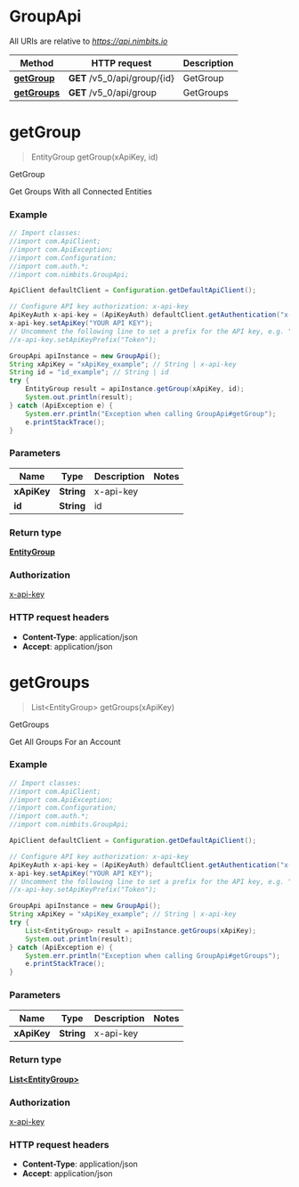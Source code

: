 # GroupApi

All URIs are relative to *https://api.nimbits.io*

Method | HTTP request | Description
------------- | ------------- | -------------
[**getGroup**](GroupApi.md#getGroup) | **GET** /v5_0/api/group/{id} | GetGroup
[**getGroups**](GroupApi.md#getGroups) | **GET** /v5_0/api/group | GetGroups


<a name="getGroup"></a>
# **getGroup**
> EntityGroup getGroup(xApiKey, id)

GetGroup

Get Groups With all Connected Entities

### Example
```java
// Import classes:
//import com.ApiClient;
//import com.ApiException;
//import com.Configuration;
//import com.auth.*;
//import com.nimbits.GroupApi;

ApiClient defaultClient = Configuration.getDefaultApiClient();

// Configure API key authorization: x-api-key
ApiKeyAuth x-api-key = (ApiKeyAuth) defaultClient.getAuthentication("x-api-key");
x-api-key.setApiKey("YOUR API KEY");
// Uncomment the following line to set a prefix for the API key, e.g. "Token" (defaults to null)
//x-api-key.setApiKeyPrefix("Token");

GroupApi apiInstance = new GroupApi();
String xApiKey = "xApiKey_example"; // String | x-api-key
String id = "id_example"; // String | id
try {
    EntityGroup result = apiInstance.getGroup(xApiKey, id);
    System.out.println(result);
} catch (ApiException e) {
    System.err.println("Exception when calling GroupApi#getGroup");
    e.printStackTrace();
}
```

### Parameters

Name | Type | Description  | Notes
------------- | ------------- | ------------- | -------------
 **xApiKey** | **String**| x-api-key |
 **id** | **String**| id |

### Return type

[**EntityGroup**](EntityGroup.md)

### Authorization

[x-api-key](../README.md#x-api-key)

### HTTP request headers

 - **Content-Type**: application/json
 - **Accept**: application/json

<a name="getGroups"></a>
# **getGroups**
> List&lt;EntityGroup&gt; getGroups(xApiKey)

GetGroups

Get All Groups For an Account

### Example
```java
// Import classes:
//import com.ApiClient;
//import com.ApiException;
//import com.Configuration;
//import com.auth.*;
//import com.nimbits.GroupApi;

ApiClient defaultClient = Configuration.getDefaultApiClient();

// Configure API key authorization: x-api-key
ApiKeyAuth x-api-key = (ApiKeyAuth) defaultClient.getAuthentication("x-api-key");
x-api-key.setApiKey("YOUR API KEY");
// Uncomment the following line to set a prefix for the API key, e.g. "Token" (defaults to null)
//x-api-key.setApiKeyPrefix("Token");

GroupApi apiInstance = new GroupApi();
String xApiKey = "xApiKey_example"; // String | x-api-key
try {
    List<EntityGroup> result = apiInstance.getGroups(xApiKey);
    System.out.println(result);
} catch (ApiException e) {
    System.err.println("Exception when calling GroupApi#getGroups");
    e.printStackTrace();
}
```

### Parameters

Name | Type | Description  | Notes
------------- | ------------- | ------------- | -------------
 **xApiKey** | **String**| x-api-key |

### Return type

[**List&lt;EntityGroup&gt;**](EntityGroup.md)

### Authorization

[x-api-key](../README.md#x-api-key)

### HTTP request headers

 - **Content-Type**: application/json
 - **Accept**: application/json

